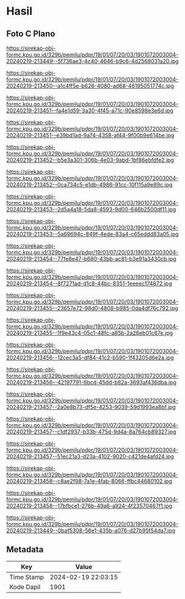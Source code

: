 # Hasil

## Foto C Plano

https://sirekap-obj-formc.kpu.go.id/329b/pemilu/pdpr/19/01/07/20/03/1901072003004-20240219-213449--5f736ae3-4c40-4646-b9c6-4d2568031a20.jpg

https://sirekap-obj-formc.kpu.go.id/329b/pemilu/pdpr/19/01/07/20/03/1901072003004-20240219-213450--a1c4ff5e-b626-4080-ad68-46195051774c.jpg

https://sirekap-obj-formc.kpu.go.id/329b/pemilu/pdpr/19/01/07/20/03/1901072003004-20240219-213451--fa4e1d59-3a30-4f45-a71c-90e8598e3e6d.jpg

https://sirekap-obj-formc.kpu.go.id/329b/pemilu/pdpr/19/01/07/20/03/1901072003004-20240219-213451--e39bd1ad-9a74-4358-af44-9f00b9e614be.jpg

https://sirekap-obj-formc.kpu.go.id/329b/pemilu/pdpr/19/01/07/20/03/1901072003004-20240219-213452--b5e3a301-306b-4e03-9abd-1bf86ebfdfe2.jpg

https://sirekap-obj-formc.kpu.go.id/329b/pemilu/pdpr/19/01/07/20/03/1901072003004-20240219-213452--0ca734c5-e1db-4986-91cc-10f115a9e89c.jpg

https://sirekap-obj-formc.kpu.go.id/329b/pemilu/pdpr/19/01/07/20/03/1901072003004-20240219-213453--2d5a4a18-5da8-4593-9d00-646b2500df11.jpg

https://sirekap-obj-formc.kpu.go.id/329b/pemilu/pdpr/19/01/07/20/03/1901072003004-20240219-213453--5a69694c-849f-4ede-83a4-c65eddd83a05.jpg

https://sirekap-obj-formc.kpu.go.id/329b/pemilu/pdpr/19/01/07/20/03/1901072003004-20240219-213454--77fe8e47-b680-43bb-ac81-b3e91a3430cb.jpg

https://sirekap-obj-formc.kpu.go.id/329b/pemilu/pdpr/19/01/07/20/03/1901072003004-20240219-213454--8f7271ad-d1c8-44bc-8351-1eeeec174872.jpg

https://sirekap-obj-formc.kpu.go.id/329b/pemilu/pdpr/19/01/07/20/03/1901072003004-20240219-213455--23657e72-98d0-4808-b985-0da4df76c792.jpg

https://sirekap-obj-formc.kpu.go.id/329b/pemilu/pdpr/19/01/07/20/03/1901072003004-20240219-213455--1f9e43c4-05c1-48fc-a85b-2a26eb01c67e.jpg

https://sirekap-obj-formc.kpu.go.id/329b/pemilu/pdpr/19/01/07/20/03/1901072003004-20240219-213456--12cec3a5-df84-41c2-b590-1f43205d6e2a.jpg

https://sirekap-obj-formc.kpu.go.id/329b/pemilu/pdpr/19/01/07/20/03/1901072003004-20240219-213456--42197791-6bcd-45dd-b82a-3693af436dba.jpg

https://sirekap-obj-formc.kpu.go.id/329b/pemilu/pdpr/19/01/07/20/03/1901072003004-20240219-213457--2a0e8b73-df5e-4253-9039-59d1993ea8bf.jpg

https://sirekap-obj-formc.kpu.go.id/329b/pemilu/pdpr/19/01/07/20/03/1901072003004-20240219-213457--c1df2937-b33b-475d-9d4a-8a764cb89327.jpg

https://sirekap-obj-formc.kpu.go.id/329b/pemilu/pdpr/19/01/07/20/03/1901072003004-20240219-213457--51ec21a3-d23a-4102-9020-c421de4afd24.jpg

https://sirekap-obj-formc.kpu.go.id/329b/pemilu/pdpr/19/01/07/20/03/1901072003004-20240219-213458--c8ae2f98-7a1e-4fab-8066-ffbc44680102.jpg

https://sirekap-obj-formc.kpu.go.id/329b/pemilu/pdpr/19/01/07/20/03/1901072003004-20240219-213458--17bfbce1-276b-49a6-a924-4f23570467f1.jpg

https://sirekap-obj-formc.kpu.go.id/329b/pemilu/pdpr/19/01/07/20/03/1901072003004-20240219-213449--0baf5308-56e1-435b-a076-d27b95f54da7.jpg


## Metadata

| Key        | Value               |
| ---------- | ------------------- |
| Time Stamp | 2024-02-19 22:03:15 |
| Kode Dapil | 1901                |




